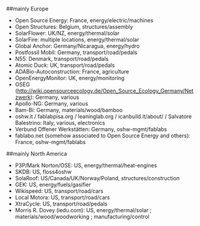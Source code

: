 ##mainly Europe

- Open Source Energy: France, energy/electric/machines
- Open Structures: Belgium, structures/assembly
- SolarFlower: UK/NZ, energy/thermal/solar
- SolarFire: multiple locations, energy/thermal/solar
- Global Anchor: Germany/Nicaragua, energy/hydro
- Postfossil Mobil: Germany, transport/road/pedals
- N55: Denmark, transport/road/pedals
- Atomic Duck: UK, transport/road/pedals
- ADABio-Autoconstruction: France, agriculture
- OpenEnergyMonitor: UK, energy/monitoring
- OSEG (http://wiki.opensourceecology.de/Open_Source_Ecology_Germany/Netzwerk): Germany, various
- Apollo-NG: Germany, various
- Bam-Bi: Germany, materials/wood/bamboo
- oshw.it / fablabpisa.org / leaninglab.org / icanbuild.it/about/ / Salvatore Balestrino: Italy, various, electronics
- Verbund Offener Werkstätten: Germany, oshw-mgmt/fablabs
- fablabo.net (somehow associated to Open Source Energy and others): France, oshw-mgmt/fablabs


##mainly North America

- P3P/Mark Norton/OSE: US, energy/thermal/heat-engines
- SKDB: US, floss4oshw
- SolaRoof: US/Canada/UK/Norway/Poland, structures/construction
- GEK: US, energy/fuels/gasifier
- Wikispeed: US, transport/road/cars
- Local Motora: US, transport/road/cars
- XtraCycle: US, transport/road/pedals
- Morris R. Dovey (iedu.com): US, energy/thermal/solar ; materials/wood/woodworking ; manufacturing/control 
